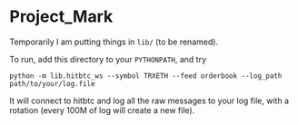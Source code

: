 # Project_Mark
Temporarily I am putting things in `lib/` (to be renamed).

To run, add this directory to your `PYTHONPATH`, and try
```
python -m lib.hitbtc_ws --symbol TRXETH --feed orderbook --log_path path/to/your/log.file
```

It will connect to hitbtc and log all the raw messages to your log file, with a rotation (every 100M of log will create a new file).
